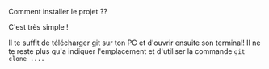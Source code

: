 Comment installer le projet ??

C'est très simple !

Il te suffit de télécharger git sur ton PC et d'ouvrir ensuite son terminal! 
Il ne te reste plus qu'a indiquer l'emplacement et d'utiliser la commande `git clone ....`
